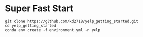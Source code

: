 # Super Fast Start


```
git clone https://github.com/kd2718/yelp_getting_started.git
cd yelp_getting_started
conda env create -f environment.yml -n yelp
```
